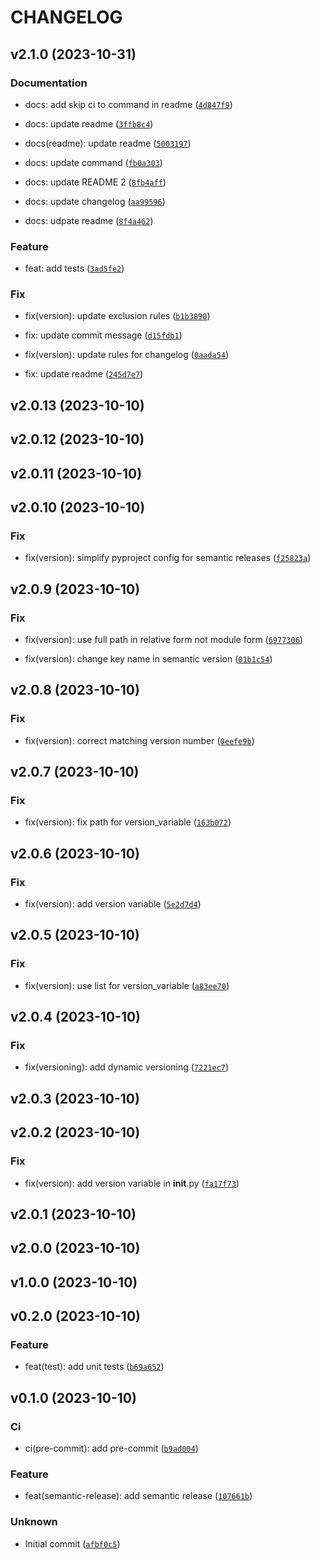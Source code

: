 # CHANGELOG



## v2.1.0 (2023-10-31)

### Documentation

* docs: add skip ci to command in readme ([`4d847f9`](https://github.com/ELC/SemanticReleasePoC/commit/4d847f9e685c7eed947f8d386bbbc1600324f51f))

* docs: update readme ([`3ffb8c4`](https://github.com/ELC/SemanticReleasePoC/commit/3ffb8c42f9063a2a5c79315f2e91f10d7ff06bbc))

* docs(readme): update readme ([`5003197`](https://github.com/ELC/SemanticReleasePoC/commit/5003197644b461e934de6083fad465ed5dfad2f5))

* docs: update command ([`fb0a303`](https://github.com/ELC/SemanticReleasePoC/commit/fb0a303ece21a0f9f087311257428beeda71bc85))

* docs: update README 2 ([`8fb4aff`](https://github.com/ELC/SemanticReleasePoC/commit/8fb4aff83f686f186dfa2c39f7e56503812323eb))

* docs: update changelog ([`aa99596`](https://github.com/ELC/SemanticReleasePoC/commit/aa99596158ad2f720fa24c140d2d77bc9b7e7a21))

* docs: udpate readme ([`8f4a462`](https://github.com/ELC/SemanticReleasePoC/commit/8f4a4622862c53f1f75c63f6acd58e05223410b7))

### Feature

* feat: add tests ([`3ad5fe2`](https://github.com/ELC/SemanticReleasePoC/commit/3ad5fe242948134cd06685d5f0058d678a61e5ac))

### Fix

* fix(version): update exclusion rules ([`b1b3890`](https://github.com/ELC/SemanticReleasePoC/commit/b1b3890fb73b2f6cc1f5577139e1288b7c48d8da))

* fix: update commit message ([`d15fdb1`](https://github.com/ELC/SemanticReleasePoC/commit/d15fdb1f5ce3003dea8802484da05a5ab9bc1e3d))

* fix(version): update rules for changelog ([`0aada54`](https://github.com/ELC/SemanticReleasePoC/commit/0aada5420d11c0659192a52d0f0a5b6e40f6387c))

* fix: update readme ([`245d7e7`](https://github.com/ELC/SemanticReleasePoC/commit/245d7e7cb50e6e9e8acc22c53a98786cee3403ee))


## v2.0.13 (2023-10-10)


## v2.0.12 (2023-10-10)


## v2.0.11 (2023-10-10)


## v2.0.10 (2023-10-10)

### Fix

* fix(version): simplify pyproject config for semantic releases ([`f25823a`](https://github.com/ELC/SemanticReleasePoC/commit/f25823af6f177cd5c06fc50255d738a1fcc99b57))


## v2.0.9 (2023-10-10)

### Fix

* fix(version): use full path in relative form not module form ([`6977306`](https://github.com/ELC/SemanticReleasePoC/commit/69773069e50a652f7c528bc9347a4e0c8373df6b))

* fix(version): change key name in semantic version ([`01b1c54`](https://github.com/ELC/SemanticReleasePoC/commit/01b1c54f39bba9acb18a9bde14aa5e2baa30482d))


## v2.0.8 (2023-10-10)

### Fix

* fix(version): correct matching version number ([`0eefe9b`](https://github.com/ELC/SemanticReleasePoC/commit/0eefe9b26ba43e5ad863fef3980058b29b3cd2b1))


## v2.0.7 (2023-10-10)

### Fix

* fix(version): fix path for version_variable ([`163b072`](https://github.com/ELC/SemanticReleasePoC/commit/163b072dd50b71e947b3e02333da73f064f08023))


## v2.0.6 (2023-10-10)

### Fix

* fix(version): add version variable ([`5e2d7d4`](https://github.com/ELC/SemanticReleasePoC/commit/5e2d7d49b57d2f1fcbb1b7d40b286e841b37e666))


## v2.0.5 (2023-10-10)

### Fix

* fix(version): use list for version_variable ([`a83ee70`](https://github.com/ELC/SemanticReleasePoC/commit/a83ee70c9cdbd604a6575fca02785ee3ef027c77))


## v2.0.4 (2023-10-10)

### Fix

* fix(versioning): add dynamic versioning ([`7221ec7`](https://github.com/ELC/SemanticReleasePoC/commit/7221ec74704c80fe4304109c1f2f4c3056f75b5c))


## v2.0.3 (2023-10-10)


## v2.0.2 (2023-10-10)

### Fix

* fix(version): add version variable in __init__.py ([`fa17f73`](https://github.com/ELC/SemanticReleasePoC/commit/fa17f73ee1e733168b7c15d8997886a14da4cc59))


## v2.0.1 (2023-10-10)


## v2.0.0 (2023-10-10)


## v1.0.0 (2023-10-10)


## v0.2.0 (2023-10-10)

### Feature

* feat(test): add unit tests ([`b69a652`](https://github.com/ELC/SemanticReleasePoC/commit/b69a6529458021f945103d9fc581a907a0aa0161))


## v0.1.0 (2023-10-10)

### Ci

* ci(pre-commit): add pre-commit ([`b9ad004`](https://github.com/ELC/SemanticReleasePoC/commit/b9ad004b900322465a2d964bbdb8d73234fcfc24))

### Feature

* feat(semantic-release): add semantic release ([`107661b`](https://github.com/ELC/SemanticReleasePoC/commit/107661b985fabd98d1d048c351e03ab948e13258))

### Unknown

* Initial commit ([`afbf0c5`](https://github.com/ELC/SemanticReleasePoC/commit/afbf0c55dc692a4fa24762f6cfec2a041433270c))
